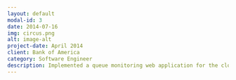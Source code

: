 ```yaml
---
layout: default
modal-id: 3
date: 2014-07-16
img: circus.png
alt: image-alt
project-date: April 2014
client: Bank of America
category: Software Engineer
description: Implemented a queue monitoring web application for the cloud team's internal request queue using Java and MongoDB. Automated email alerts to be sent when queue reaches a high load or the load has become stagnant. Wrote unit and integration tests for the feature and deployed feature to the production environment.
---
```

